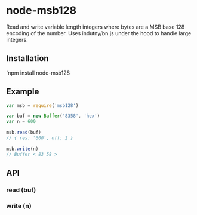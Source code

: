 # node-msb128

Read and write variable length integers where bytes are a MSB base 128 encoding of the number.
Uses indutny/bn.js under the hood to handle large integers.

## Installation

`npm install node-msb128

## Example

```javascript
var msb = require('msb128')

var buf = new Buffer('8358', 'hex')
var n = 600

msb.read(buf)
// { res: '600', off: 2 }

msb.write(n)
// Buffer < 83 58 >
```

## API

### read (buf)

### write (n)
